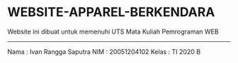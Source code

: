 # WEBSITE-APPAREL-BERKENDARA
Website ini dibuat untuk memenuhi UTS Mata Kuliah Pemrograman WEB
__________________________________________________________________
Nama  : Ivan Rangga Saputra
NIM   : 20051204102
Kelas : TI 2020 B

